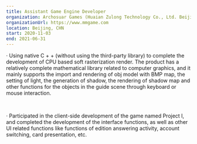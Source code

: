 ```yaml
---
title: Assistant Game Engine Developer
organization: Archosuar Games (Huaian Zulong Technology Co., Ltd. Beijing Branch)
organizationUrl: https://www.mmgame.com
location: Beijing, CHN
start: 2020-11-03
end: 2021-06-31
---
```



·	Using native C + + (without using the third-party library) to complete the development of CPU based soft rasterization render. The product has a relatively complete mathematical library related to computer graphics, and it mainly supports the import and rendering of obj model with BMP map, the setting of light, the generation of shadow, the rendering of shadow map and other functions for the objects in the guide scene through keyboard or mouse interaction.

<br>

·	Participated in the client-side development of the game named Project I, and completed the development of the interface functions, as well as other UI related functions like functions of edition answering activity, account switching, card presentation, etc.




<br>
